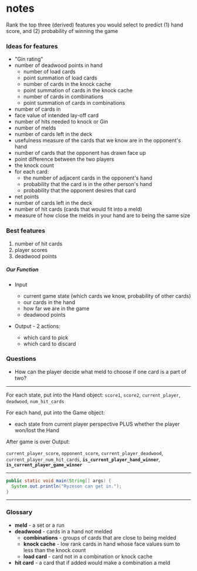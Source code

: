 # notes

Rank the top three (derived) features you would select to predict (1) hand score, and (2) probability of winning the game



### Ideas for features
 - "Gin rating"
 - number of deadwood points in hand
    - number of load cards
    - point summation of load cards
    - number of cards in the knock cache
    - point summation of cards in the knock cache
    - number of cards in combinations
    - point summation of cards in combinations
 - number of cards in
 - face value of intended lay-off card
 - number of hits needed to knock or Gin
 - number of melds
 - number of cards left in the deck
 - usefulness measure of the cards that we know are in the opponent's hand
 - number of cards that the opponent has drawn face up
 - point difference between the two players
 - the knock count
 - for each card:
   - the number of adjacent cards in the opponent's hand
   - probability that the card is in the other person's hand
   - probability that the opponent desires that card
 - net points
 - number of cards left in the deck
 - number of hit cards (cards that would fit into a meld)
 - measure of how close the melds in your hand are to being the same size




### Best features

1. number of hit cards
2. player scores
3. deadwood points


##### Our Function

 - Input
   - current game state (which cards we know, probability of other cards)
   - our cards in the hand
   - how far we are in the game
   - deadwood points

 - Output - 2 actions:
   - which card to pick
   - which card to discard



### Questions
 - How can the player decide what meld to choose if one card is a part of two?

---

For each state, put into the Hand object:
`score1`, `score2`, `current_player`, `deadwood`, `num_hit_cards`

For each hand, put into the Game object:
 - each state from current player perspective PLUS whether the player won/lost the Hand

After game is over Output:

`current_player_score`, `opponent_score`, `current_player_deadwood`, `current_player_num_hit_cards`, **`is_current_player_hand_winner`**, **`is_current_player_game_winner`**





---




 ```java
 public static void main(String[] args) {
   System.out.println("Ryzeson can get in.");
 }
 ```


___
### Glossary
 - **meld** - a set or a run
 - **deadwood** - cards in a hand not melded
    - **combinations** - groups of cards that are close to being melded
    - **knock cache** - low rank cards in hand whose face values sum to less than the knock count
    - **load card** - card not in a combination or knock cache
 - **hit card** - a card that if added would make a combination a meld
